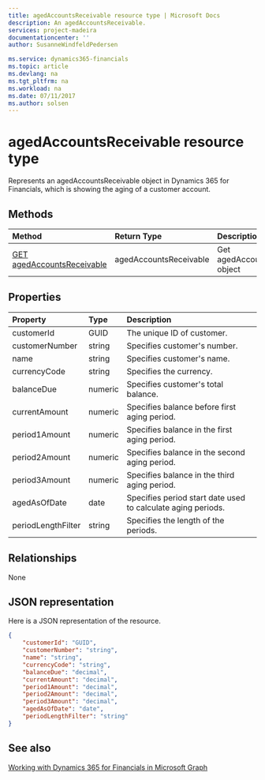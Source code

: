 ```yaml
---
title: agedAccountsReceivable resource type | Microsoft Docs
description: An agedAccountsReceivable.
services: project-madeira
documentationcenter: ''
author: SusanneWindfeldPedersen

ms.service: dynamics365-financials
ms.topic: article
ms.devlang: na
ms.tgt_pltfrm: na
ms.workload: na
ms.date: 07/11/2017
ms.author: solsen
---
```


# agedAccountsReceivable resource type
Represents an agedAccountsReceivable object in Dynamics 365 for Financials, which is showing the aging of a customer account.

## Methods

| Method       | Return Type  |Description|
|:---------------|:--------|:----------|
|[GET agedAccountsReceivable](../api/dynamics_get_agedaccountsreceivable.md)|agedAccountsReceivable|Get agedAccountsReceivable object|

## Properties
| Property	   | Type	|Description|
|:---------------|:--------|:----------|
|customerId|GUID|The unique ID of customer.|
|customerNumber|string|Specifies customer's number.|
|name|string|Specifies customer's name.|
|currencyCode|string|Specifies the currency.|
|balanceDue|numeric|Specifies customer's total balance.|
|currentAmount|numeric|Specifies balance before first aging period.|
|period1Amount|numeric|Specifies balance in the first aging period.|
|period2Amount|numeric|Specifies balance in the second aging period.|
|period3Amount|numeric|Specifies balance in the third aging period.|
|agedAsOfDate|date|Specifies period start date used to calculate aging periods.|
|periodLengthFilter|string|Specifies the length of the periods.|


## Relationships
None

## JSON representation

Here is a JSON representation of the resource.  

```json
{
    "customerId": "GUID",
    "customerNumber": "string",
    "name": "string",
    "currencyCode": "string",
    "balanceDue": "decimal",
    "currentAmount": "decimal",
    "period1Amount": "decimal",
    "period2Amount": "decimal",
    "period3Amount": "decimal",
    "agedAsOfDate": "date",
    "periodLengthFilter": "string"
}

```
## See also
[Working with Dynamics 365 for Financials in Microsoft Graph](../resources/dynamics_overview.md) 
